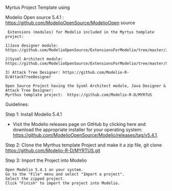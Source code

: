 Myrtus Project Template using
   
   Modelio Open source 5.4.1  :​  https://github.com/ModelioOpenSource/ModelioOpen source​

     Extensions (modules) for Modelio included in the Myrtus template project:​

    1)Java designer module: https://github.com/ModelioOpenSource/ExtensionsForModelio/tree/master/JavaDesigner​

    2)Sysml Architect module: https://github.com/ModelioOpenSource/ExtensionsForModelio/tree/master/SysMLArchitect​
    
    3) Attack Tree Designer: https://github.com/Modelio-R-D/AttackTreeDesigner

    Open Source Project having the Sysml Architect module, Java Designer & Attack Tree Designer: ​   
    Myrthus template project:  https://github.com/Modelio-R-D/MYRTUS


Guidelines: 

Step 1: Install Modelio 5.4.1
 - Visit the Modelio releases page on GitHub by clicking here and download the appropriate installer for your operating system:  https://github.com/ModelioOpenSource/Modelio/releases/tag/v5.4.1.

Step 2: Clone the Myrthus template Project and make it a zip file, git clone https://github.com/Modelio-R-D/MYRTUS.git

Step 3: Import the Project into Modelio

    Open Modelio 5.4.1 on your system.
    Go to the "File" menu and select "Import a project".
    Select the zipped project.
    Click "Finish" to import the project into Modelio.


